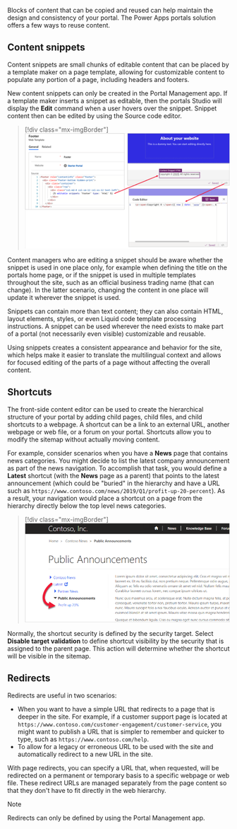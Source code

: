 Blocks of content that can be copied and reused can help maintain the design and consistency of your portal. The Power Apps portals solution offers a few ways to reuse content.

## Content snippets

Content snippets are small chunks of editable content that can be placed by a template maker on a page template, allowing for customizable content to populate any portion of a page, including headers and footers.

New content snippets can only be created in the Portal Management app. If a template maker inserts a snippet as editable, then the portals Studio will display the **Edit** command when a user hovers over the snippet. Snippet content then can be edited by using the Source code editor.

> [!div class="mx-imgBorder"]
> [![Editing footer snippet](../media/snippet-editing.png)](../media/snippet-editing.png#lightbox)

Content managers who are editing a snippet should be aware whether the snippet is used in one place only, for example when defining the title on the portals home page, or if the snippet is used in multiple templates throughout the site, such as an official business trading name (that can change). In the latter scenario, changing the content in one place will update it wherever the snippet is used.

Snippets can contain more than text content; they can also contain HTML, layout elements, styles, or even Liquid code template processing instructions. A snippet can be used wherever the need exists to make part of a portal (not necessarily even visible) customizable and reusable.

Using snippets creates a consistent appearance and behavior for the site, which helps make it easier to translate the multilingual context and allows for focused editing of the parts of a page without affecting the overall content.

## Shortcuts

The front-side content editor can be used to create the hierarchical structure of your portal by adding child pages, child files, and child shortcuts to a webpage. A shortcut can be a link to an external URL, another webpage or web file, or a forum on your portal. Shortcuts allow you to modify the sitemap without actually moving content.

For example, consider scenarios when you have a **News** page that contains news categories. You might decide to list the latest company announcement as part of the news navigation. To accomplish that task, you would define a **Latest** shortcut (with the **News** page as a parent) that points to the latest announcement (which could be "buried" in the hierarchy and have a URL such as `https://www.contoso.com/news/2019/Q1/profit-up-20-percent`). As a result, your navigation would place a shortcut on a page from the hierarchy directly below the top level news categories.

> [!div class="mx-imgBorder"]
> [![Shortcut sample](../media/shortcut-sample.png)](../media/shortcut-sample.png#lightbox)

Normally, the shortcut security is defined by the security target. Select **Disable target validation** to define shortcut visibility by the security that is assigned to the parent page. This action will determine whether the shortcut will be visible in the sitemap.

## Redirects

Redirects are useful in two scenarios:

- When you want to have a simple URL that redirects to a page that is deeper in the site. For example, if a customer support page is located at `https://www.contoso.com/customer-engagement/customer-service`, you might want to publish a URL that is simpler to remember and quicker to type, such as `https://www.contoso.com/help`.
- To allow for a legacy or erroneous URL to be used with the site and automatically redirect to a new URL in the site.

With page redirects, you can specify a URL that, when requested, will be redirected on a permanent or temporary basis to a specific webpage or web file. These redirect URLs are managed separately from the page content so that they don't have to fit directly in the web hierarchy.

> [!NOTE]
> Redirects can only be defined by using the Portal Management app.
